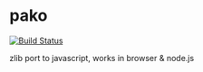 pako
====

[![Build Status](https://travis-ci.org/nodeca/pako.png?branch=master)](https://travis-ci.org/nodeca/pako)

zlib port to javascript, works in browser &amp; node.js
